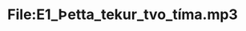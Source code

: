 ---
title: File:E1_Þetta_tekur_tvo_tíma.mp3
recording of: Þetta tekur tvo tíma.
reading speed: slow
speaker: E
license: CC0
---